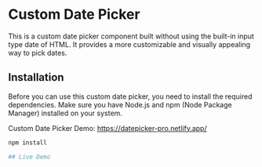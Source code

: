 # Custom Date Picker

This is a custom date picker component built without using the built-in input type date of HTML. It provides a more customizable and visually appealing way to pick dates.

## Installation

Before you can use this custom date picker, you need to install the required dependencies. Make sure you have Node.js and npm (Node Package Manager) installed on your system.

Custom Date Picker Demo: https://datepicker-pro.netlify.app/

```bash
npm install

## Live Demo

